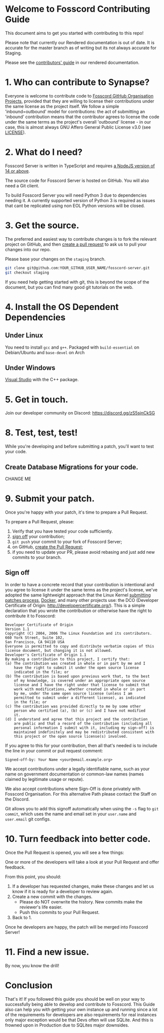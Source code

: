 # Welcome to Fosscord Contributing Guide


This document aims to get you started with contributing to this repo! 

Please note that currently our Rendered documentation is out of date. It is accurate for the master branch as of writing but its not always accurate for Staging.

Please see the [contributors' guide](https://matrix-org.github.io/synapse/latest/development/contributing_guide.html) in our rendered documentation.

# 1. Who can contribute to Synapse?

Everyone is welcome to contribute code to [Fosscord GitHub Organisation Projects](https://github.com/fosscord), 
provided that they are willing to license their contributions under the 
same license as the project itself. We follow a simple 'inbound=outbound' model 
for contributions: the act of submitting an 'inbound' contribution means that the 
contributor agrees to license the code under the same terms as the project's overall 'outbound'
license - in our case, this is almost always GNU Affero General Public License v3.0 (see
[LICENSE](https://github.com/fosscord/fosscord-server/blob/master/COPYING)).

# 2. What do I need?

Fosscord Server is written in TypeScript and requires [a NodeJS version of 14 or above](https://nodejs.org/en/download/).

The source code for Fosscord Server is hosted on GitHub. You will also need a Git client.

To build Fosscord Server you will need Python 3 due to dependencies needing it. A currently supported version of Python 3 is required 
as issues that cant be replicated using non EOL Python versions will be closed.


# 3. Get the source.

The preferred and easiest way to contribute changes is to fork the relevant
project on GitHub, and then [create a pull request](https://help.github.com/articles/using-pull-requests/) 
to ask us to pull your changes into our repo.

Please base your changes on the `staging` branch.

```sh
git clone git@github.com:YOUR_GITHUB_USER_NAME/fosscord-server.git
git checkout staging
```

If you need help getting started with git, this is beyond the scope of the document, but you
can find many good git tutorials on the web.

# 4. Install the OS Dependent Dependencies

## Under Linux

You need to install `gcc` and `g++`. Packaged with `build-essential` on Debian/Ubuntu and `base-devel` on Arch


## Under Windows

[Visual Studio](https://visualstudio.microsoft.com/) with the C++ package. 

# 5. Get in touch.

Join our developer community on Discord: https://discord.gg/zS5sjnCkSG

# 8. Test, test, test!
<a name="test-test-test"></a>

While you're developing and before submitting a patch, you'll
want to test your code.

## Create Database Migrations for your code.

CHANGE ME

# 9. Submit your patch.

Once you're happy with your patch, it's time to prepare a Pull Request.

To prepare a Pull Request, please:

1. Verify that you have tested your code sufficiently.
2. [sign off](#sign-off) your contribution;
3. `git push` your commit to your fork of Fosscord Server;
4. on GitHub, [create the Pull Request](https://docs.github.com/en/github/collaborating-with-issues-and-pull-requests/creating-a-pull-request);
6. if you need to update your PR, please avoid rebasing and just add new commits to your branch.

## Sign off

In order to have a concrete record that your contribution is intentional
and you agree to license it under the same terms as the project's license, we've adopted the
same lightweight approach that the Linux Kernel
[submitting patches process](
https://www.kernel.org/doc/html/latest/process/submitting-patches.html#sign-your-work-the-developer-s-certificate-of-origin>),
[Docker](https://github.com/docker/docker/blob/master/CONTRIBUTING.md), and many other
projects use: the DCO (Developer Certificate of Origin:
http://developercertificate.org/). This is a simple declaration that you wrote
the contribution or otherwise have the right to contribute it to Fosscord:

```
Developer Certificate of Origin
Version 1.1
Copyright (C) 2004, 2006 The Linux Foundation and its contributors.
660 York Street, Suite 102,
San Francisco, CA 94110 USA
Everyone is permitted to copy and distribute verbatim copies of this
license document, but changing it is not allowed.
Developer's Certificate of Origin 1.1
By making a contribution to this project, I certify that:
(a) The contribution was created in whole or in part by me and I
    have the right to submit it under the open source license
    indicated in the file; or
(b) The contribution is based upon previous work that, to the best
    of my knowledge, is covered under an appropriate open source
    license and I have the right under that license to submit that
    work with modifications, whether created in whole or in part
    by me, under the same open source license (unless I am
    permitted to submit under a different license), as indicated
    in the file; or
(c) The contribution was provided directly to me by some other
    person who certified (a), (b) or (c) and I have not modified
    it.
(d) I understand and agree that this project and the contribution
    are public and that a record of the contribution (including all
    personal information I submit with it, including my sign-off) is
    maintained indefinitely and may be redistributed consistent with
    this project or the open source license(s) involved.
```

If you agree to this for your contribution, then all that's needed is to
include the line in your commit or pull request comment:

```
Signed-off-by: Your Name <your@email.example.org>
```

We accept contributions under a legally identifiable name, such as
your name on government documentation or common-law names (names
claimed by legitimate usage or repute). 

We also accept contributions where Sign-Off is done privately with Fosscord Organisation.
For this alternative Path please contact the Staff on the Discord.

Git allows you to add this signoff automatically when using the `-s`
flag to `git commit`, which uses the name and email set in your
`user.name` and `user.email` git configs.


# 10. Turn feedback into better code.

Once the Pull Request is opened, you will see a few things:

One or more of the developers will take a look at your Pull Request and offer feedback.

From this point, you should:

1. If a developer has requested changes, make these changes and let us know if it is ready for a developer to review again.
2. Create a new commit with the changes.
   - Please do NOT overwrite the history. New commits make the reviewer's life easier.
   - Push this commits to your Pull Request.
3. Back to 1.

Once he developers are happy, the patch will be merged into Fosscord Server!

# 11. Find a new issue.

By now, you know the drill!

# Conclusion

That's it! If you followed this guide you should be well on your way to successfully being able to
develop and contribute to Fosscord. This Guide also can help you with getting your own instance
up and running since a lot of the requirements for developers are also requirements for real instances
only major exception would be that Devs often will use SQLite. And this is frowned upon in Production
due to SQLites major downsides.
